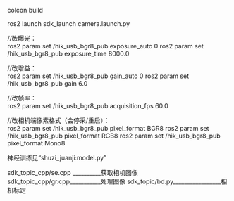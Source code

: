 colcon build

ros2 launch sdk_launch camera.launch.py

//改曝光：  
ros2 param set /hik_usb_bgr8_pub exposure_auto 0
ros2 param set /hik_usb_bgr8_pub exposure_time 8000.0
    
//改增益：  
ros2 param set /hik_usb_bgr8_pub gain_auto 0 
ros2 param set /hik_usb_bgr8_pub gain 6.0
    
//改帧率：  
ros2 param set /hik_usb_bgr8_pub acquisition_fps 60.0
    
//改相机端像素格式（会停采/重启）：  
ros2 param set /hik_usb_bgr8_pub pixel_format BGR8
ros2 param set /hik_usb_bgr8_pub pixel_format RGB8
ros2 param set /hik_usb_bgr8_pub pixel_format Mono8



神经训练见“shuzi_juanji:model.py”

sdk_topic_cpp/se.cpp __________获取相机图像
sdk_topic_cpp/gr.cpp___________处理图像
sdk_topic/bd.py_________________相机标定
